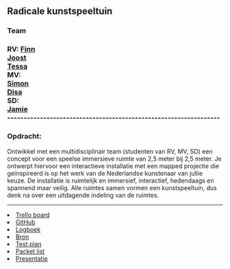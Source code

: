 ## Radicale kunstspeeltuin

<h3>Team<h3>
RV: 
<a href="https://www.linkedin.com/in/finnvansluis/?miniProfileUrn=urn%3Ali%3Afs_miniProfile%3AACoAADJNCqYBh1FKVtlLMVtKiCFEKqumi2HlFPg">Finn</a><br>
<a href="#">Joost</a><br>
<a href="#">Tessa</a><br>
MV:<br>
<a href="https://www.linkedin.com/insimon-van-trirum-552a281a8miniProfileUrn=urn%3Ali%3Afs_miniProfile%3AACoAADCP0w4BBIwQoFFH52GWnzbigp_s4bk5viY">Simon</a><br>
 <a href="https://www.linkedin.com/in/disa-wilms-9236a81a3/?miniProfileUrn=urn%3Ali%3Afs_miniProfile%3AACoAAC-fXSsBt2efB5z0Sy0XWiczBvYfpJgBJ8s">Disa</a><br>
SD:<br>
<a href="https://www.linkedin.com/in/jamie-vos-0a0b4a18a/">Jamie</a><br>
-----------------------------------------------------------------

<h3>Opdracht:</h3>

Ontwikkel met een multidisciplinair team (studenten van RV, MV, SD) een concept voor een speelse immersieve ruimte van 2,5 meter bij 2,5 meter. Je ontwerpt hiervoor een interactieve installatie met een mapped projectie die geïnspireerd is op het werk van de Nederlandse kunstenaar van jullie keuze. De installatie is ruimtelijk en immersief, interactief, hedendaags en spannend maar veilig. Alle ruimtes samen vormen een kunstspeeltuin, dus denk na over een uitdagende indeling van de ruimtes.


-----------------------------------------------------------------

<li><a href="https://trello.com/b/qR8TTk2Y/radicale-kunstspeeltuin">Trello board</a></li>

<li><a href="https://github.com/JamieVos991/F2M6-Radicale-Kusntspeeltuin">GitHub</a></li>

<li><a href="#">Logboek</a></li>

<li><a href="#">Bron</a></li>

<li><a href="#">Test plan</a></li>

<li><a href="#">Packet list</a></li>

<li><a href="#">Presentatie</a></li>





